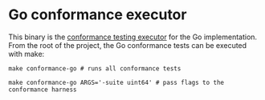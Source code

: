 # Go conformance executor

This binary is the [conformance testing executor](/docs/conformance.md) for the Go implementation. From the root of the project, the Go conformance tests can be executed with make:

```shell
make conformance-go # runs all conformance tests

make conformance-go ARGS='-suite uint64' # pass flags to the conformance harness
```
